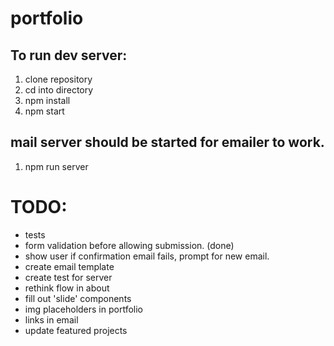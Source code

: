 # portfolio

## To run dev server:

1. clone repository
2. cd into directory
3. npm install
4. npm start

## mail server should be started for emailer to work.

1. npm run server

# TODO:

- tests
- form validation before allowing submission. (done)
- show user if confirmation email fails, prompt for new email.
- create email template
- create test for server
- rethink flow in about
- fill out 'slide' components
- img placeholders in portfolio
- links in email
- update featured projects
